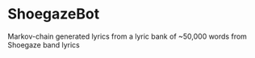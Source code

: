 # ShoegazeBot
Markov-chain generated lyrics from a lyric bank of ~50,000 words from Shoegaze band lyrics
